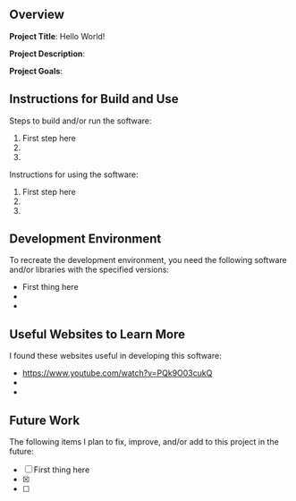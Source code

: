 ## Overview

**Project Title**: Hello World!

**Project Description**:

**Project Goals**:

## Instructions for Build and Use


Steps to build and/or run the software:

1. First step here 
2.
3.

Instructions for using the software:

1. First step here
2.
3.

## Development Environment 

To recreate the development environment, you need the following software and/or libraries with the specified versions:

* First thing here
*
*

## Useful Websites to Learn More

I found these websites useful in developing this software:

* https://www.youtube.com/watch?v=PQk9O03cukQ
*
*

## Future Work

The following items I plan to fix, improve, and/or add to this project in the future:

* [ ] First thing here
* [X]
* [ ]
